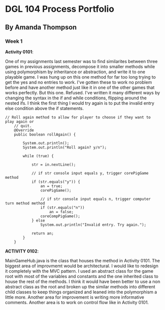 # DGL 104 Process Portfolio

## By Amanda Thompson

### Week 1

**Activity 0101**:

One of my assignments last semester was to find similarites between three games in previous assignments, decompose it into smaller methods while using polymorphism by inheritance or abstraction, and write it to one playable game. I was hung up on this one method for far too long trying to get the yes and no entries to work. I've gotten these to work no problem before and have another method just like it in one of the other games that works perfectly. But this one. Refused. I've written it many different ways by changing the syntax in the if and while conditions, flipping around the nested ifs. I think the first thing I would try again is to put the invalid entry else condition above the if statements.

```
// Roll again method to allow for player to choose if they want to play again or
	// quit.
	@Override
	public boolean rollAgain() {

		System.out.println();
		System.out.println("Roll again? y/n");

		while (true) {

			str = in.nextLine();

			// if str console input equals y, trigger corePigGame method
			if (str.equals("y")) {
				an = true;
				corePigGame();

				// if str console input equals n, trigger computer turn method method
				if (str.equals("n"))
					an = false;
				coreCompPigGame();
			} else
				System.out.println("Invalid entry. Try again.");

			return an;
		}
	}
```

**ACTIVITY 0102**:

MainGameHub.java is the class that houses the method in Activity 0101. The biggest area of improvmemt would be architectural. I would like to redesign it completely with the MVC pattern. I used an abstract class for the game root with most of the variables and constants and the one inherited class to house the rest of the methods. I think it would have been better to use a non abstract class as the root and broken up the similar methods into different child classes to keep things organized and leaned into the polymorphism a little more.
Another area for improvement is writing more informative comments. 
Another area is to work on control flow like in Activity 0101.